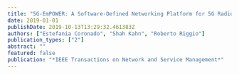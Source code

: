 ```yaml
---
title: "5G-EmPOWER: A Software-Defined Networking Platform for 5G Radio Access Networks"
date: 2019-01-01
publishDate: 2019-10-13T13:29:32.461383Z
authors: ["Estefania Coronado", "Shah Kahn", "Roberto Riggio"]
publication_types: ["2"]
abstract: ""
featured: false
publication: "*IEEE Transactions on Network and Service Management*"
---
```


